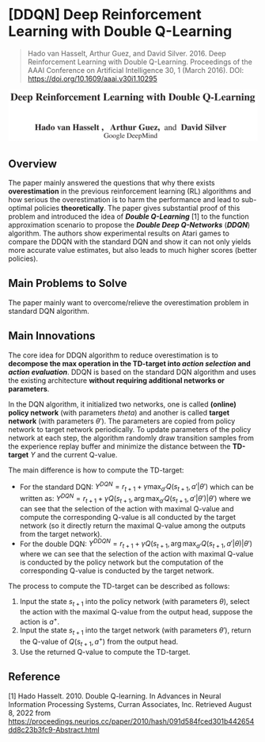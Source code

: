 # [DDQN] Deep Reinforcement Learning with Double Q-Learning

> Hado van Hasselt, Arthur Guez, and David Silver. 2016. Deep Reinforcement Learning with Double Q-Learning. Proceedings of the AAAI Conference on Artificial Intelligence 30, 1 (March 2016). DOI: https://doi.org/10.1609/aaai.v30i1.10295

![Deep Reinforcement Learning with Double Q-Learning](./Images/3-1.png)

## Overview

The paper mainly answered the questions that why there exists **overestimation** in the previous reinforcement learning (RL) algorithms and how serious the overestimation is to harm the performance and lead to sub-optimal policies **theoretically**. The paper gives substantial proof of this problem and introduced the idea of ***Double Q-Learning*** [1] to the function approximation scenario to propose the ***Double Deep Q-Networks*** (***DDQN***) algorithm. The authors show experimental results on Atari games to compare the DDQN with the standard DQN and show it can not only yields more accurate value estimates, but also leads to much higher scores (better policies).

## Main Problems to Solve

The paper mainly want to overcome/relieve the overestimation problem in standard DQN algorithm.

## Main Innovations

The core idea for DDQN algorithm to reduce overestimation is to **decompose the max operation in the TD-target into *action selection* and *action evaluation***. DDQN is based on the standard DQN algorithm and uses the existing architecture **without requiring additional networks or parameters**.

In the DQN algorithm, it initialized two networks, one is called **(online) policy network** (with parameters $theta$) and another is called **target network** (with parameters $\theta'$). The parameters are copied from policy network to target network periodically. To update parameters of the policy network at each step, the algorithm randomly draw transition samples from the experience replay buffer and minimize the distance between the **TD-target** $Y$ and the current Q-value. 

The main difference is how to compute the TD-target:
* For the standard DQN:
    $Y^{DQN}=r_{t+1}+\gamma \max_{a'}⁡{Q(s_{t+1},a'|\theta')}$
	which can be written as:
	$Y^{DQN}=r_{t+1}+\gamma Q(s_{t+1},\arg\max_{a'}{Q(s_{t+1},a'|\theta')}|\theta')$
	where we can see that the selection of the action with maximal Q-value and compute the corresponding Q-value is all conducted by the target network (so it directly return the maximal Q-value among the outputs from the target network).
* For the double DQN:
    $Y^{DDQN}=r_{t+1}+\gamma Q(s_{t+1},\arg\max_{a'}{Q(s_{t+1},a'|\theta)}|\theta')$
	where we can see that the selection of the action with maximal Q-value is conducted by the policy network but the computation of the corresponding Q-value is conducted by the target network.

The process to compute the TD-target can be described as follows:
1. Input the state $s_{t+1}$ into the policy network (with parameters $\theta$), select the action with the maximal Q-value from the output head, suppose the action is $a^+$.
2. Input the state $s_{t+1}$  into the target network (with parameters $\theta'$), return the Q-value of $Q(s_{t+1},a^+)$ from the output head.
3. Use the returned Q-value to compute the TD-target.

## Reference

[1] Hado Hasselt. 2010. Double Q-learning. In Advances in Neural Information Processing Systems, Curran Associates, Inc. Retrieved August 8, 2022 from https://proceedings.neurips.cc/paper/2010/hash/091d584fced301b442654dd8c23b3fc9-Abstract.html
